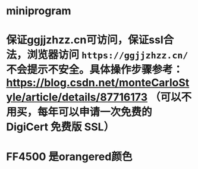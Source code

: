 # miniprogram
# 保证ggjjzhzz.cn可访问，保证ssl合法，浏览器访问 `https://ggjjzhzz.cn/` 不会提示不安全。具体操作步骤参考：https://blog.csdn.net/monteCarloStyle/article/details/87716173 （可以不用买，每年可以申请一次免费的DigiCert 免费版 SSL）
# FF4500 是orangered颜色